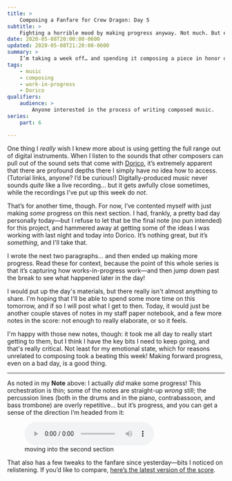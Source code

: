 ```yaml
---
title: >
    Composing a Fanfare for Crew Dragon: Day 5
subtitle: >
    Fighting a horrible mood by making progress anyway. Not much. But enough.
date: 2020-05-08T20:00:00-0600 
updated: 2020-05-08T21:20:00-0600 
summary: >
    I’m taking a week off… and spending it composing a piece in honor of the upcoming SpaceX crewed test flight—a historic moment. Today, I was borderline depressed, and I barely made progress. But make progress I did.
tags:
    - music
    - composing
    - work-in-progress
    - Dorico
qualifiers:
    audience: >
        Anyone interested in the process of writing composed music.
series:
    part: 6

---
```


One thing I *really* wish I knew more about is using getting the full range out of digital instruments. When I listen to the sounds that other composers can pull out of the sound sets that come with [Dorico], it’s extremely apparent that there are profound depths there I simply have *no* idea how to access. (Tutorial links, anyone? I’d be curious!) Digitally-produced music never sounds *quite* like a live recording… but it gets awfully close sometimes, while the recordings I’ve put up this week do *not*.

[Dorico]: https://new.steinberg.net/dorico/

That’s for another time, though. For now, I’ve contented myself with just making *some* progress on this next section. I had, frankly, a pretty bad day personally today—but I refuse to let that be the final note (no pun intended) for this project, and hammered away at getting some of the ideas I was working with last night and today into Dorico. It’s nothing great, but it’s *something*, and I'll take that.

<section class="note" aria-label="note">

I wrote the next two paragraphs… and then ended up making more progress. Read these for context, because the point of this whole series is that it’s capturing how works-in-progress work—and then jump down past the break to see what happened later in the day!

</section>

I would put up the day's materials, but there really isn't almost anything to share. I'm hoping that I'll be able to spend some more time on this tomorrow, and if so I will post what I get to then. Today, it would just be another couple staves of notes in my staff paper notebook, and a few more notes in the score: not enough to really elaborate, or so it feels.

I'm happy with those new notes, though: it took me all day to really start getting to them, but I think I have the key bits I need to keep going, and that's really critical. Not least for my emotional state, which for reasons unrelated to composing took a beating this week! Making forward progress, even on a bad day, is a good thing. 

---

As noted in my <b>Note</b> above: I actually *did* make some progress! This orchestration is thin; some of the notes are straight-up *wrong* still; the percussion lines (both in the drums and in the piano, contrabassoon, and bass trombone) are overly repetitive… but it’s progress, and you can get a sense of the direction I’m headed from it:

<figure>
  <audio
    src="https://cdn.chriskrycho.com/file/chriskrycho-com/music/crew-dragon-2/day-5.mp3"
    title="improved fanfare orchestration"
    controls
  ></audio>
  <figcaption>moving into the second section</figcaption>
</figure>

That also has a few tweaks to the fanfare since yesterday—bits I noticed on relistening. If you’d like to compare, [here’s the latest version of the score][score].

[score]: https://cdn.chriskrycho.com/file/chriskrycho-com/music/crew-dragon-2/day-5.pdf